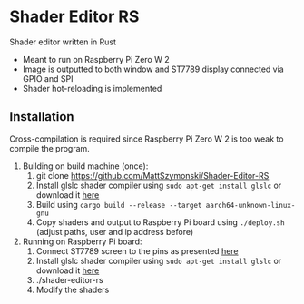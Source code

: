 # Shader Editor RS
Shader editor written in Rust
- Meant to run on Raspberry Pi Zero W 2
- Image is outputted to both window and ST7789 display connected via GPIO and SPI
- Shader hot-reloading is implemented

## Installation
Cross-compilation is required since Raspberry Pi Zero W 2 is too weak to compile the program.
1. Building on build machine (once): 
    1. git clone https://github.com/MattSzymonski/Shader-Editor-RS
    2. Install glslc shader compiler using `sudo apt-get install glslc` or download it [here](https://storage.googleapis.com/shaderc/badges/build_link_linux_gcc_release.html)
    3. Build using `cargo build --release --target aarch64-unknown-linux-gnu`
    4. Copy shaders and output to Raspberry Pi board using `./deploy.sh` (adjust paths, user and ip address before)
2. Running on Raspberry Pi board:
    1. Connect ST7789 screen to the pins as presented [here](https://www.waveshare.com/wiki/1.69inch_LCD_Module)
    1. Install glslc shader compiler using `sudo apt-get install glslc` or download it [here](https://storage.googleapis.com/shaderc/badges/build_link_linux_gcc_release.html)
    2. ./shader-editor-rs
    3. Modify the shaders